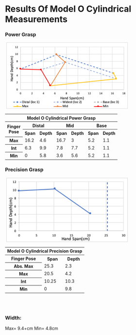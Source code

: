 # Results Of Model O Cylindrical Measurements

### Power Grasp
<image>
<img src="Images/ModelO_Cylindrical_Power_ChartV2.png" width="400">
</image>
<table>
    <thead>
        <tr>
            <th colspan=7> Model O Cylindrical Power Grasp </th>
        </tr>
    </thead>
    <tbody>
        <tr>
            <th rowspan=2> Finger <br> Pose</th>
            <th colspan=2> Distal </th>
            <th colspan=2> Mid </th>
            <th colspan=2> Base </th>
        </tr>
        <tr>    
            <th colspan=1> Span </th>
            <th colspan=1>Depth</th>
            <th colspan=1> Span </th>
            <th colspan=1>Depth</th>
            <th colspan=1> Span </th>
            <th colspan=1>Depth</th>
        </tr>
        <tr>
            <th colspan=1> Max </th>
            <td colspan=1> 16.2 </td>
            <td colspan=1> 4.6 </td>
            <td colspan=1> 16.7 </td>
            <td colspan=1> 3 </td>
            <td colspan=1> 5.2 </td>
            <td colspan=1> 1.1 </td>
        </tr>
        <tr>
            <th colspan=1> Int </th>
            <td colspan=1> 6.3 </td>
            <td colspan=1> 9.9 </td>
            <td colspan=1> 7.8 </td>
            <td colspan=1> 7.7 </td>
            <td colspan=1> 5.2 </td>
            <td colspan=1> 1.1 </td>
        </tr>
        <tr>
            <th colspan=1> Min </th>
            <td colspan=1> 0 </td>
            <td colspan=1> 5.8 </td>
            <td colspan=1> 3.6 </td>
            <td colspan=1> 5.6 </td>
            <td colspan=1> 5.2 </td>
            <td colspan=1> 1.1 </td>
        </tr>
    </tbody>
</table>


### Precision Grasp

<image>
<img src="Images/ModelO_Cylindrical_Precision_ChartV2.png" width="400">
</image>

<table>
    <thead>
        <tr>
            <th colspan=7> Model O Cylindrical Precision Grasp </th>
        </tr>
    </thead>
    <tbody>
        <tr>           
            <th colspan=1> Finger Pose </th>
            <th colspan=1> Span </th>
            <th colspan=1>Depth</th>
        </tr>
        <tr>
            <th colspan=1> Abs. Max </th>
            <td colspan=1> 25.3 </td>
            <td colspan=1> 2.3 </td>
        </tr>
        <tr>
            <th colspan=1> Max </th>
            <td colspan=1> 20.5 </td>
            <td colspan=1> 4.2 </td>
        </tr>
        <tr>
            <th colspan=1> Int </th>
            <td colspan=1> 10.25 </td>
            <td colspan=1> 10.3 </td>
        </tr>
        <tr>
            <th colspan=1> Min </th>
            <td colspan=1> 0 </td>
            <td colspan=1> 9.8 </td>
        </tr>
    </tbody>
</table>
<br>
<br>

### Width:
Max= 9.4+cm Min= 4.8cm
